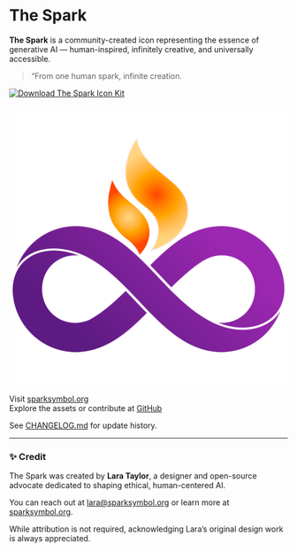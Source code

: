 # The Spark

**The Spark** is a community-created icon representing the essence of generative AI — 
human-inspired, infinitely creative, and universally accessible.

> “From one human spark, infinite creation.

[![Download The Spark Icon Kit](https://img.shields.io/badge/download-icon--kit-orange?style=for-the-badge)](https://github.com/lara9taylor/spark-symbol/raw/main/assets/the-spark-icon-kit.zip)

![The Spark Icon](assets/spark-icon-color.png)

Visit [sparksymbol.org](https://sparksymbol.org)  
Explore the assets or contribute at [GitHub](https://github.com/lara9taylor/spark-symbol)

See [CHANGELOG.md](CHANGELOG.md) for update history.

---

### ✨ Credit

The Spark was created by **Lara Taylor**, a designer and open-source advocate dedicated to shaping ethical, human-centered AI.

You can reach out at [lara@sparksymbol.org](mailto:lara@sparksymbol.org) or learn more at [sparksymbol.org](https://sparksymbol.org).

While attribution is not required, acknowledging Lara’s original design work is always appreciated.


